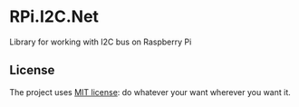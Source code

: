 RPi.I2C.Net
===========

Library for working with I2C bus on Raspberry Pi


## License
The project uses [MIT license](https://github.com/mshmelev/RPi.I2C.Net/blob/master/license.txt): do whatever your want wherever you want it.

